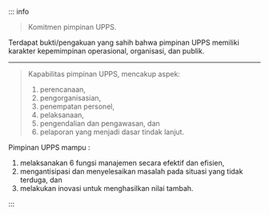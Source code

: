 ::: info

> Komitmen pimpinan UPPS.

Terdapat bukti/pengakuan yang sahih bahwa pimpinan UPPS memiliki karakter kepemimpinan operasional, organisasi, dan publik.

---

> Kapabilitas pimpinan UPPS, mencakup aspek:
>
> 1. perencanaan,
> 1. pengorganisasian,
> 1. penempatan personel,
> 1. pelaksanaan,
> 1. pengendalian dan pengawasan, dan
> 1. pelaporan yang menjadi dasar tindak lanjut.

Pimpinan UPPS mampu :

1. melaksanakan 6 fungsi manajemen secara efektif dan efisien,
1. mengantisipasi dan menyelesaikan masalah pada situasi yang tidak terduga, dan
1. melakukan inovasi untuk menghasilkan nilai tambah.

:::
